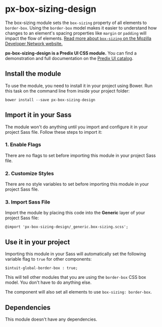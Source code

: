 # px-box-sizing-design

The box-sizing module sets the `box-sizing` property of all elements to `border-box`. Using the `border-box` model makes it easier to understand how changes to an element's spacing properties like `margin` or `padding` will impact the flow of elements. [Read more about `box-sizing` on the Mozilla Developer Network website.](https://developer.mozilla.org/en-US/docs/Web/CSS/box-sizing)

**px-box-sizing-design is a Predix UI CSS module.** You can find a demonstration and full documentation on the [Predix UI catalog](https://predixdev.github.io/predix-ui/?show=px-box-sizing-design&type=css]).

## Install the module

To use the module, you need to install it in your project using Bower. Run this task on the command line from inside your project folder:

```
bower install --save px-box-sizing-design
```

## Import it in your Sass

The module won't do anything until you import and configure it in your project Sass file. Follow these steps to import it:

### 1. Enable Flags

There are no flags to set before importing this module in your project Sass file.

### 2. Customize Styles

There are no style variables to set before importing this module in your project Sass file.

### 3. Import Sass File

Import the module by placing this code into the **Generic** layer of your project Sass file:

```
@import 'px-box-sizing-design/_generic.box-sizing.scss';
```

## Use it in your project

Importing this module in your Sass will automatically set the following variable flag to `true` for other components:

```
$intuit-global-border-box : true;
```

This will tell other modules that you are using the `border-box` CSS box model. You don't have to do anything else.

The component will also set all elements to use `box-sizing: border-box`.

## Dependencies

This module doesn't have any dependencies.
